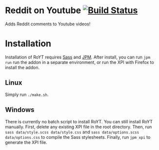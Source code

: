Reddit on Youtube [![Build Status](https://travis-ci.org/mustafakalash/royt.svg?branch=master)](https://travis-ci.org/mustafakalash/royt)
=========

Adds Reddit comments to Youtube videos!

# Installation
Installation of RoYT requires [Sass](http://sass-lang.com/install) and [JPM](https://developer.mozilla.org/en-US/Add-ons/SDK/Tools/jpm#Installation).
After install, you can run `jpm run` run the addon in a separate environment, or run the XPI with Firefox to install the addon.
## Linux
Simply run `./make.sh`.
## Windows
There is currently no batch script to install RoYT. You can still install RoYT manually. First, delete any existing XPI file in the root directory. Then, run `sass data/style.scss data/style.css` and `sass data/options.scss data/options.css` to compile the Sass stylesheets. Finally, run `jpm xpi` to generate the XPI file.
